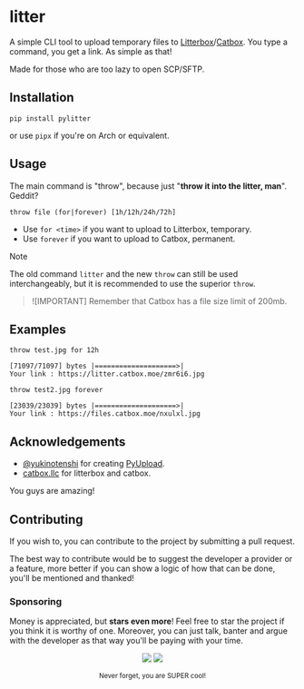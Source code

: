 # litter

A simple CLI tool to upload temporary files to [Litterbox](https://litterbox.catbox.moe/)/[Catbox](https://catbox.moe/). You type a command, you get a link. As simple as that!

Made for those who are too lazy to open SCP/SFTP.

## Installation
```
pip install pylitter
```

or use `pipx` if you're on Arch or equivalent.
## Usage
The main command is "throw", because just "**throw it into the litter, man**". Geddit?

```
throw file (for|forever) [1h/12h/24h/72h]
```

- Use `for <time>` if you want to upload to Litterbox, temporary.
- Use `forever` if you want to upload to Catbox, permanent.

>[!NOTE]
>The old command `litter` and the new `throw` can still be used interchangeably, but it is recommended to use the superior `throw`.

>![IMPORTANT]
>Remember that Catbox has a file size limit of 200mb.

## Examples

```
throw test.jpg for 12h   

[71097/71097] bytes |====================>|
Your link : https://litter.catbox.moe/zmr6i6.jpg
```

```
throw test2.jpg forever

[23039/23039] bytes |====================>|
Your link : https://files.catbox.moe/nxulxl.jpg
```

## Acknowledgements
- [@yukinotenshi](https://github.com/yukinotenshi) for creating [PyUpload](https://github.com/yukinotenshi/pyupload).
- [catbox.llc](https://catbox.llc/) for litterbox and catbox. 

You guys are amazing!
## Contributing
If you wish to, you can contribute to the project by submitting a pull request.

The best way to contribute would be to suggest the developer a provider or a feature, more better if you can show a logic of how that can be done, you'll be mentioned and thanked!
### Sponsoring
Money is appreciated, but **stars even more**! Feel free to star the project if you think it is worthy of one. Moreover, you can just talk, banter and argue with the developer as that way you'll be paying with your time.

<div align="center">
<a href="https://buymeacoffee.com/nibirsan"><img src="https://img.shields.io/badge/-buy_me_a%C2%A0coffee-gray?logo=buy-me-a-coffee"></a>
<a href="https://run.nibirsan.org/support"><img src="https://img.shields.io/badge/-buy_me_a%C2%A0chai_(UPI)-63452c?logo=mocha&logoColor=f5f5f5"></a>
<p><sup>Never forget, you are SUPER cool!</sup></p>
</div>
